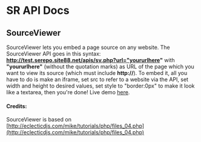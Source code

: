 # SR API Docs


## SourceViewer

SourceViewer lets you embed a page source on any website.
The SourceViewer API goes in this syntax: **http://test.serepo.site88.net/apis/sv.php?url="yoururlhere"**
with **"yoururlhere"** (without the quotation marks) as URL of the page which you want to view its source (which must include **http://**).
To embed it, all you have to do is make an iframe, set src to refer to a website via the API,
set width and height to desired values, set style to "border:0px" to make it look like a textarea, then you're done!
Live demo [here](http://test.serepo.site88.net/apis/sourceviewerdemo.html).
#### Credits:
SourceViewer is based on [http://eclecticdjs.com/mike/tutorials/php/files_04.php](http://eclecticdjs.com/mike/tutorials/php/files_04.php)
